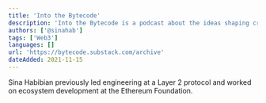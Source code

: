 ```yaml
---
title: 'Into the Bytecode'
description: 'Into the Bytecode is a podcast about the ideas shaping crypto.'
authors: ['@sinahab']
tags: ['Web3']
languages: []
url: 'https://bytecode.substack.com/archive'
dateAdded: 2021-11-15
---
```


Sina Habibian previously led engineering at a Layer 2 protocol and worked on ecosystem development at the Ethereum Foundation.